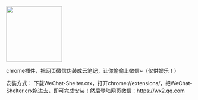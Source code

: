 <img src="https://raw.githubusercontent.com/YGYOOO/WeChat-Shelter/master/project/images/128.png" width="150">    

chrome插件，把网页微信伪装成云笔记，让你偷偷上微信~（仅供娱乐！） 

安装方式：
下载WeChat-Shelter.crx，打开chrome://extensions/，把WeChat-Shelter.crx拖进去，即可完成安装！然后登陆网页微信：https://wx2.qq.com